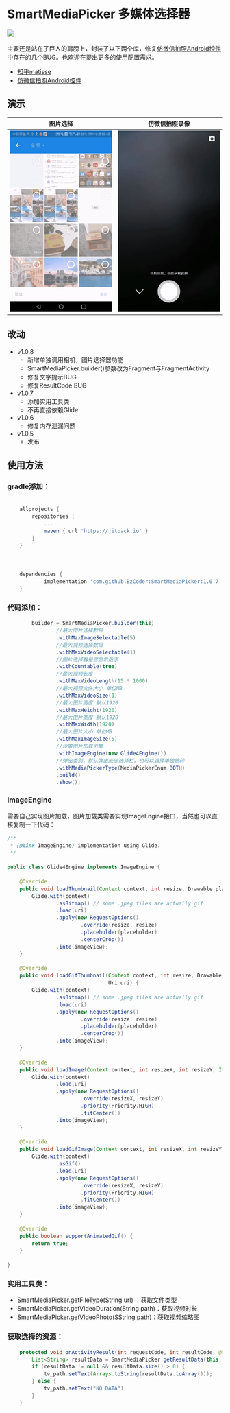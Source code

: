 # SmartMediaPicker 多媒体选择器 
[![](https://jitpack.io/v/BzCoder/SmartMediaPicker.svg)](https://jitpack.io/#BzCoder/SmartMediaPicker)

主要还是站在了巨人的肩膀上，封装了以下两个库，修复[仿微信拍照Android控件](https://github.com/CJT2325/CameraView)中存在的几个BUG。也欢迎在提出更多的使用配置需求。
- [知乎matisse](https://github.com/zhihu/Matisse)
- [仿微信拍照Android控件](https://github.com/CJT2325/CameraView)
## 演示

| 图片选择                  | 仿微信拍照录像                    | 
|:------------------------------:|:---------------------------------:|
|![](image/20190315005039.gif) | ![](image/20190315005454.gif) |

## 改动
- v1.0.8
   - 新增单独调用相机，图片选择器功能
   - SmartMediaPicker.builder()参数改为Fragment与FragmentActivity
   - 修复文字提示BUG
   - 修复ResultCode BUG
- v1.0.7
   - 添加实用工具类
   - 不再直接依赖Glide
- v1.0.6
   - 修复内存泄漏问题
- v1.0.5
   - 发布
## 使用方法
### gradle添加：
```gradle

	allprojects {
		repositories {
			...
			maven { url 'https://jitpack.io' }
		}
	}



	dependencies {
	        implementation 'com.github.BzCoder:SmartMediaPicker:1.0.7'
	}
```
### 代码添加：
```java
        builder = SmartMediaPicker.builder(this)
                //最大图片选择数目
                .withMaxImageSelectable(5)
                //最大视频选择数目
                .withMaxVideoSelectable(1)
                //图片选择器是否显示数字
                .withCountable(true)
                //最大视频长度
                .withMaxVideoLength(15 * 1000)
                //最大视频文件大小 单位MB
                .withMaxVideoSize(1)
                //最大图片高度 默认1920
                .withMaxHeight(1920)
                //最大图片宽度 默认1920
                .withMaxWidth(1920)
                //最大图片大小 单位MB
                .withMaxImageSize(5)
                //设置图片加载引擎
                .withImageEngine(new Glide4Engine())
                //弹出类别，默认弹出底部选择栏，也可以选择单独跳转
                .withMediaPickerType(MediaPickerEnum.BOTH)
                .build()
                .show();
```
### ImageEngine
需要自己实现图片加载，图片加载类需要实现ImageEngine接口，当然也可以直接复制一下代码：
```java
/**
 * {@link ImageEngine} implementation using Glide.
 */

public class Glide4Engine implements ImageEngine {

    @Override
    public void loadThumbnail(Context context, int resize, Drawable placeholder, ImageView imageView, Uri uri) {
        Glide.with(context)
                .asBitmap() // some .jpeg files are actually gif
                .load(uri)
                .apply(new RequestOptions()
                        .override(resize, resize)
                        .placeholder(placeholder)
                        .centerCrop())
                .into(imageView);
    }

    @Override
    public void loadGifThumbnail(Context context, int resize, Drawable placeholder, ImageView imageView,
                                 Uri uri) {
        Glide.with(context)
                .asBitmap() // some .jpeg files are actually gif
                .load(uri)
                .apply(new RequestOptions()
                        .override(resize, resize)
                        .placeholder(placeholder)
                        .centerCrop())
                .into(imageView);
    }

    @Override
    public void loadImage(Context context, int resizeX, int resizeY, ImageView imageView, Uri uri) {
        Glide.with(context)
                .load(uri)
                .apply(new RequestOptions()
                        .override(resizeX, resizeY)
                        .priority(Priority.HIGH)
                        .fitCenter())
                .into(imageView);
    }

    @Override
    public void loadGifImage(Context context, int resizeX, int resizeY, ImageView imageView, Uri uri) {
        Glide.with(context)
                .asGif()
                .load(uri)
                .apply(new RequestOptions()
                        .override(resizeX, resizeY)
                        .priority(Priority.HIGH)
                        .fitCenter())
                .into(imageView);
    }

    @Override
    public boolean supportAnimatedGif() {
        return true;
    }

}
```
### 实用工具类：
- SmartMediaPicker.getFileType(String url) ：获取文件类型
- SmartMediaPicker.getVideoDuration(String path)：获取视频时长
- SmartMediaPicker.getVideoPhoto(SString path)：获取视频缩略图

### 获取选择的资源：

```java
    protected void onActivityResult(int requestCode, int resultCode, @Nullable Intent data) {
        List<String> resultData = SmartMediaPicker.getResultData(this, requestCode, resultCode, data);
        if (resultData != null && resultData.size() > 0) {
            tv_path.setText(Arrays.toString(resultData.toArray()));
        } else {
            tv_path.setText("NO DATA");
        }
    }
```

